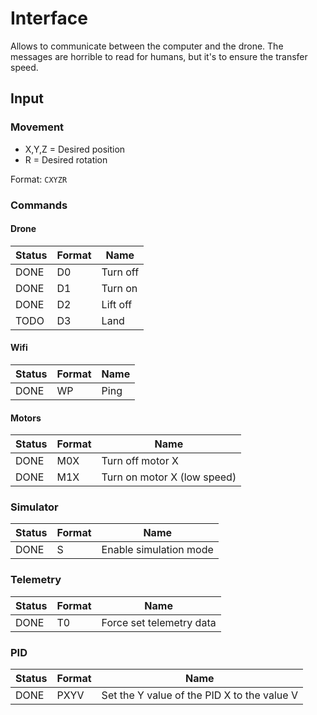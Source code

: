 # Interface

Allows to communicate between the computer and the drone. The messages are horrible to read for humans, but it's to ensure the transfer speed.

## Input

### Movement

- X,Y,Z = Desired position
- R = Desired rotation

Format: `CXYZR`

### Commands

#### Drone

| Status | Format | Name     |
| ------ | ------ | -------- |
| DONE   | D0     | Turn off |
| DONE   | D1     | Turn on  |
| DONE   | D2     | Lift off |
| TODO   | D3     | Land     |

#### Wifi

| Status | Format | Name |
| ------ | ------ | ---- |
| DONE   | WP     | Ping |

#### Motors

| Status | Format | Name                        |
| ------ | ------ | --------------------------- |
| DONE   | M0X    | Turn off motor X            |
| DONE   | M1X    | Turn on motor X (low speed) |

### Simulator

| Status | Format | Name                   |
| ------ | ------ | ---------------------- |
| DONE   | S      | Enable simulation mode |

### Telemetry

| Status | Format | Name                     |
| ------ | ------ | ------------------------ |
| DONE   | T0     | Force set telemetry data |

### PID

| Status | Format | Name                                        |
| ------ | ------ | ------------------------------------------- |
| DONE   | PXYV   | Set the Y value of the PID X to the value V |
